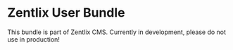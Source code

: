 Zentlix User Bundle
=================

This bundle is part of Zentlix CMS. Currently in development, please do not use in production!